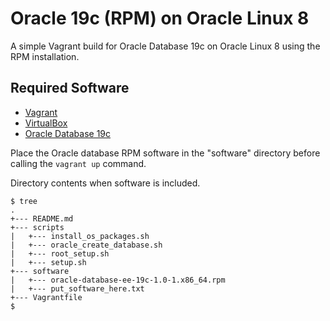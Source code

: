 # Oracle 19c (RPM) on Oracle Linux 8

A simple Vagrant build for Oracle Database 19c on Oracle Linux 8 using the RPM installation.

## Required Software

* [Vagrant](https://www.vagrantup.com/downloads.html)
* [VirtualBox](https://www.virtualbox.org/wiki/Downloads)
* [Oracle Database 19c](https://www.oracle.com/technetwork/database/enterprise-edition/downloads/oracle19c-linux-5462157.html)

Place the Oracle database RPM software in the "software" directory before calling the `vagrant up` command.

Directory contents when software is included.

```
$ tree
.
+--- README.md
+--- scripts
|   +--- install_os_packages.sh
|   +--- oracle_create_database.sh
|   +--- root_setup.sh
|   +--- setup.sh
+--- software
|   +--- oracle-database-ee-19c-1.0-1.x86_64.rpm
|   +--- put_software_here.txt
+--- Vagrantfile
$
```